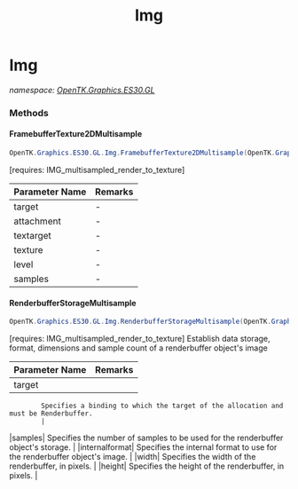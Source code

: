 ﻿---
title: Img
---

# Img
_namespace: [OpenTK.Graphics.ES30.GL](N-OpenTK.Graphics.ES30.GL.html)_



### Methods

#### FramebufferTexture2DMultisample
```csharp
OpenTK.Graphics.ES30.GL.Img.FramebufferTexture2DMultisample(OpenTK.Graphics.ES30.All,OpenTK.Graphics.ES30.All,OpenTK.Graphics.ES30.All,System.UInt32,System.Int32,System.Int32)
```
[requires: IMG_multisampled_render_to_texture]

|Parameter Name|Remarks|
|--------------|-------|
|target|-|
|attachment|-|
|textarget|-|
|texture|-|
|level|-|
|samples|-|


#### RenderbufferStorageMultisample
```csharp
OpenTK.Graphics.ES30.GL.Img.RenderbufferStorageMultisample(OpenTK.Graphics.ES30.RenderbufferTarget,System.Int32,OpenTK.Graphics.ES30.RenderbufferInternalFormat,System.Int32,System.Int32)
```
[requires: IMG_multisampled_render_to_texture]
 Establish data storage, format, dimensions and sample count of a renderbuffer object's image

|Parameter Name|Remarks|
|--------------|-------|
|target| 
            Specifies a binding to which the target of the allocation and must be Renderbuffer.
            |
|samples| 
            Specifies the number of samples to be used for the renderbuffer object's storage.
            |
|internalformat| 
            Specifies the internal format to use for the renderbuffer object's image.
            |
|width| 
            Specifies the width of the renderbuffer, in pixels.
            |
|height| 
            Specifies the height of the renderbuffer, in pixels.
            |






